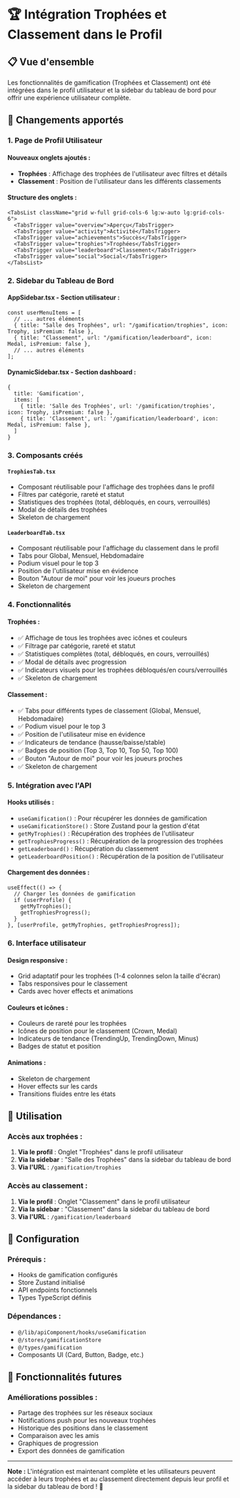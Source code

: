 # 🏆 Intégration Trophées et Classement dans le Profil

## 📋 Vue d'ensemble

Les fonctionnalités de gamification (Trophées et Classement) ont été intégrées dans le profil utilisateur et la sidebar du tableau de bord pour offrir une expérience utilisateur complète.

## 🔄 Changements apportés

### 1. **Page de Profil Utilisateur**

#### Nouveaux onglets ajoutés :
- **Trophées** : Affichage des trophées de l'utilisateur avec filtres et détails
- **Classement** : Position de l'utilisateur dans les différents classements

#### Structure des onglets :
```tsx
<TabsList className="grid w-full grid-cols-6 lg:w-auto lg:grid-cols-6">
  <TabsTrigger value="overview">Aperçu</TabsTrigger>
  <TabsTrigger value="activity">Activité</TabsTrigger>
  <TabsTrigger value="achievements">Succès</TabsTrigger>
  <TabsTrigger value="trophies">Trophées</TabsTrigger>
  <TabsTrigger value="leaderboard">Classement</TabsTrigger>
  <TabsTrigger value="social">Social</TabsTrigger>
</TabsList>
```

### 2. **Sidebar du Tableau de Bord**

#### AppSidebar.tsx - Section utilisateur :
```tsx
const userMenuItems = [
  // ... autres éléments
  { title: "Salle des Trophées", url: "/gamification/trophies", icon: Trophy, isPremium: false },
  { title: "Classement", url: "/gamification/leaderboard", icon: Medal, isPremium: false },
  // ... autres éléments
];
```

#### DynamicSidebar.tsx - Section dashboard :
```tsx
{
  title: 'Gamification',
  items: [
    { title: 'Salle des Trophées', url: '/gamification/trophies', icon: Trophy, isPremium: false },
    { title: 'Classement', url: '/gamification/leaderboard', icon: Medal, isPremium: false },
  ]
}
```

### 3. **Composants créés**

#### `TrophiesTab.tsx`
- Composant réutilisable pour l'affichage des trophées dans le profil
- Filtres par catégorie, rareté et statut
- Statistiques des trophées (total, débloqués, en cours, verrouillés)
- Modal de détails des trophées
- Skeleton de chargement

#### `LeaderboardTab.tsx`
- Composant réutilisable pour l'affichage du classement dans le profil
- Tabs pour Global, Mensuel, Hebdomadaire
- Podium visuel pour le top 3
- Position de l'utilisateur mise en évidence
- Bouton "Autour de moi" pour voir les joueurs proches
- Skeleton de chargement

### 4. **Fonctionnalités**

#### Trophées :
- ✅ Affichage de tous les trophées avec icônes et couleurs
- ✅ Filtrage par catégorie, rareté et statut
- ✅ Statistiques complètes (total, débloqués, en cours, verrouillés)
- ✅ Modal de détails avec progression
- ✅ Indicateurs visuels pour les trophées débloqués/en cours/verrouillés
- ✅ Skeleton de chargement

#### Classement :
- ✅ Tabs pour différents types de classement (Global, Mensuel, Hebdomadaire)
- ✅ Podium visuel pour le top 3
- ✅ Position de l'utilisateur mise en évidence
- ✅ Indicateurs de tendance (hausse/baisse/stable)
- ✅ Badges de position (Top 3, Top 10, Top 50, Top 100)
- ✅ Bouton "Autour de moi" pour voir les joueurs proches
- ✅ Skeleton de chargement

### 5. **Intégration avec l'API**

#### Hooks utilisés :
- `useGamification()` : Pour récupérer les données de gamification
- `useGamificationStore()` : Store Zustand pour la gestion d'état
- `getMyTrophies()` : Récupération des trophées de l'utilisateur
- `getTrophiesProgress()` : Récupération de la progression des trophées
- `getLeaderboard()` : Récupération du classement
- `getLeaderboardPosition()` : Récupération de la position de l'utilisateur

#### Chargement des données :
```tsx
useEffect(() => {
  // Charger les données de gamification
  if (userProfile) {
    getMyTrophies();
    getTrophiesProgress();
  }
}, [userProfile, getMyTrophies, getTrophiesProgress]);
```

### 6. **Interface utilisateur**

#### Design responsive :
- Grid adaptatif pour les trophées (1-4 colonnes selon la taille d'écran)
- Tabs responsives pour le classement
- Cards avec hover effects et animations

#### Couleurs et icônes :
- Couleurs de rareté pour les trophées
- Icônes de position pour le classement (Crown, Medal)
- Indicateurs de tendance (TrendingUp, TrendingDown, Minus)
- Badges de statut et position

#### Animations :
- Skeleton de chargement
- Hover effects sur les cards
- Transitions fluides entre les états

## 🎯 Utilisation

### Accès aux trophées :
1. **Via le profil** : Onglet "Trophées" dans le profil utilisateur
2. **Via la sidebar** : "Salle des Trophées" dans la sidebar du tableau de bord
3. **Via l'URL** : `/gamification/trophies`

### Accès au classement :
1. **Via le profil** : Onglet "Classement" dans le profil utilisateur
2. **Via la sidebar** : "Classement" dans la sidebar du tableau de bord
3. **Via l'URL** : `/gamification/leaderboard`

## 🔧 Configuration

### Prérequis :
- Hooks de gamification configurés
- Store Zustand initialisé
- API endpoints fonctionnels
- Types TypeScript définis

### Dépendances :
- `@/lib/apiComponent/hooks/useGamification`
- `@/stores/gamificationStore`
- `@/types/gamification`
- Composants UI (Card, Button, Badge, etc.)

## 🚀 Fonctionnalités futures

### Améliorations possibles :
- Partage des trophées sur les réseaux sociaux
- Notifications push pour les nouveaux trophées
- Historique des positions dans le classement
- Comparaison avec les amis
- Graphiques de progression
- Export des données de gamification

---

**Note :** L'intégration est maintenant complète et les utilisateurs peuvent accéder à leurs trophées et au classement directement depuis leur profil et la sidebar du tableau de bord ! 🎉
